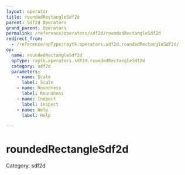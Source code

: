```yaml
---
layout: operator
title: roundedRectangleSdf2d
parent: Sdf2d Operators
grand_parent: Operators
permalink: /reference/operators/sdf2d/roundedRectangleSdf2d
redirect_from:
  - /reference/opType/raytk.operators.sdf2d.roundedRectangleSdf2d/
op:
  name: roundedRectangleSdf2d
  opType: raytk.operators.sdf2d.roundedRectangleSdf2d
  category: sdf2d
  parameters:
    - name: Scale
      label: Scale
    - name: Roundness
      label: Roundness
    - name: Inspect
      label: Inspect
    - name: Help
      label: Help

---
```


# roundedRectangleSdf2d

Category: sdf2d

